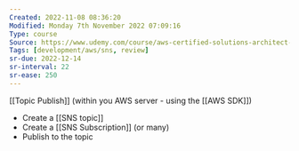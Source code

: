 ```yaml
---
Created: 2022-11-08 08:36:20
Modified: Monday 7th November 2022 07:09:16
Type: course
Source: https://www.udemy.com/course/aws-certified-solutions-architect-associate-saa-c01/?xref=E0Aed11STH4LPUQvCz0GJFABTmM=
Tags: [development/aws/sns, review]
sr-due: 2022-12-14
sr-interval: 22
sr-ease: 250
---
```


[[Topic Publish]] (within you AWS server - using the [[AWS SDK]])

- Create a [[SNS topic]]
- Create a [[SNS Subscription]] (or many)
- Publish to the topic